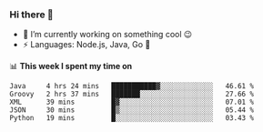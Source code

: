 ### Hi there 👋

<!--
**nodejh/nodejh** is a ✨ _special_ ✨ repository because its `README.md` (this file) appears on your GitHub profile.

Here are some ideas to get you started:

- 🔭 I’m currently working on ...
- 🌱 I’m currently learning ...
- 👯 I’m looking to collaborate on ...
- 🤔 I’m looking for help with ...
- 💬 Ask me about ...
- 📫 How to reach me: ...
- 😄 Pronouns: ...
- ⚡ Fun fact: ...
-->

- 🔭 I’m currently working on something cool :wink:
- ⚡ Languages: Node.js, Java, Go :thought_balloon:

📊 **This week I spent my time on**

<!--START_SECTION:waka-->
```text
Java     4 hrs 24 mins   ███████████▓░░░░░░░░░░░░░   46.61 % 
Groovy   2 hrs 37 mins   ███████░░░░░░░░░░░░░░░░░░   27.66 % 
XML      39 mins         █▓░░░░░░░░░░░░░░░░░░░░░░░   07.01 % 
JSON     30 mins         █▒░░░░░░░░░░░░░░░░░░░░░░░   05.44 % 
Python   19 mins         █░░░░░░░░░░░░░░░░░░░░░░░░   03.43 % 
```
<!--END_SECTION:waka-->


<!--
:traffic_light: **Visitors**

![visitors](https://visitor-badge.glitch.me/badge?page_id=nodejh.nodejh)
-->
